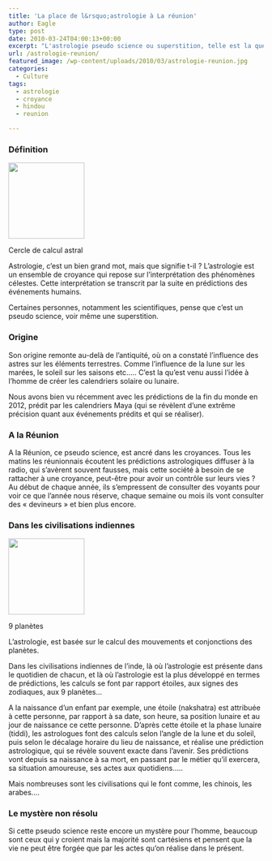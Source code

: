 ```yaml
---
title: 'La place de l&rsquo;astrologie à La réunion'
author: Eagle
type: post
date: 2010-03-24T04:00:13+00:00
excerpt: "L'astrologie pseudo science ou superstition, telle est la question ?"
url: /astrologie-reunion/
featured_image: /wp-content/uploads/2010/03/astrologie-reunion.jpg
categories:
  - Culture
tags:
  - astrologie
  - croyance
  - hindou
  - reunion

---
```

### Définition

<div id="attachment_1318" style="width: 160px" class="wp-caption alignright">
  <img aria-describedby="caption-attachment-1318" src="https://i1.wp.com/974attitude.fr/wp-content/uploads/2010/03/astrologie01-150x150.gif?resize=150%2C150" alt="" title="astrologie01" width="150" height="150" class="size-thumbnail wp-image-1318" data-recalc-dims="1" />
  
  <p id="caption-attachment-1318" class="wp-caption-text">
    Cercle de calcul astral
  </p>
</div>Astrologie, c’est un bien grand mot, mais que signifie t-il ? L’astrologie est un ensemble de croyance qui repose sur l’interprétation des phénomènes célestes. Cette interprétation se transcrit par la suite en prédictions des événements humains.

Certaines personnes, notamment les scientifiques, pense que c’est un pseudo science, voir même une superstition.

### Origine

Son origine remonte au-delà de l’antiquité, où on a constaté l’influence des astres sur les éléments terrestres. Comme l’influence de la lune sur les marées, le soleil sur les saisons etc.…. C’est la qu’est venu aussi l’idée à l’homme de créer les calendriers solaire ou lunaire.

Nous avons bien vu récemment avec les prédictions de la fin du monde en 2012, prédit par les calendriers Maya (qui se révèlent d’une extrême précision quant aux événements prédits et qui se réaliser).

### A la Réunion

A la Réunion, ce pseudo science, est ancré dans les croyances. Tous les matins les réunionnais écoutent les prédictions astrologiques diffuser à la radio, qui s’avèrent souvent fausses, mais cette société à besoin de se rattacher à une croyance, peut-être pour avoir un contrôle sur leurs vies ? Au début de chaque année, ils s’empressent de consulter des voyants pour voir ce que l’année nous réserve, chaque semaine ou mois ils vont consulter des « devineurs » et bien plus encore.

### Dans les civilisations indiennes

<div id="attachment_1323" style="width: 160px" class="wp-caption alignleft">
  <img aria-describedby="caption-attachment-1323" src="https://i1.wp.com/974attitude.fr/wp-content/uploads/2010/03/thumb-l-astrologie-indienne-presentation-et-caracteristiques-2338.gif-150x150.jpg?resize=150%2C150" alt="" title="astrologie-indienne.gif" width="150" height="150" class="size-thumbnail wp-image-1323" data-recalc-dims="1" />
  
  <p id="caption-attachment-1323" class="wp-caption-text">
    9 planètes
  </p>
</div>L’astrologie, est basée sur le calcul des mouvements et conjonctions des planètes.


  
Dans les civilisations indiennes de l’inde, là où l’astrologie est présente dans le quotidien de chacun, et là où l’astrologie est la plus développé en termes de prédictions, les calculs se font par rapport étoiles, aux signes des zodiaques, aux 9 planètes…

A la naissance d’un enfant par exemple, une étoile (nakshatra) est attribuée à cette personne, par rapport à sa date, son heure, sa position lunaire et au jour de naissance ce cette personne. D’après cette étoile et la phase lunaire (tiddi), les astrologues font des calculs selon l’angle de la lune et du soleil, puis selon le décalage horaire du lieu de naissance, et réalise une prédiction astrologique, qui se révèle souvent exacte dans l’avenir. Ses prédictions vont depuis sa naissance à sa mort, en passant par le métier qu’il exercera, sa situation amoureuse, ses actes aux quotidiens…..

Mais nombreuses sont les civilisations qui le font comme, les chinois, les arabes….

### Le mystère non résolu

Si cette pseudo science reste encore un mystère pour l’homme, beaucoup sont ceux qui y croient mais la majorité sont cartésiens et pensent que la vie ne peut être forgée que par les actes qu’on réalise dans le présent.